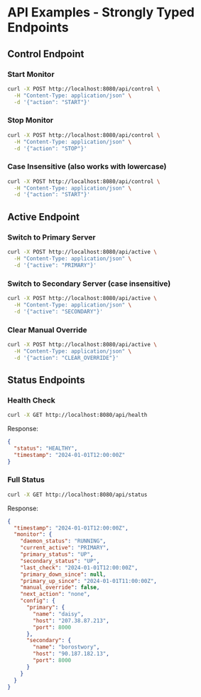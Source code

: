 # API Examples - Strongly Typed Endpoints

## Control Endpoint

### Start Monitor
```bash
curl -X POST http://localhost:8080/api/control \
  -H "Content-Type: application/json" \
  -d '{"action": "START"}'
```

### Stop Monitor
```bash
curl -X POST http://localhost:8080/api/control \
  -H "Content-Type: application/json" \
  -d '{"action": "STOP"}'
```

### Case Insensitive (also works with lowercase)
```bash
curl -X POST http://localhost:8080/api/control \
  -H "Content-Type: application/json" \
  -d '{"action": "START"}'
```

## Active Endpoint

### Switch to Primary Server
```bash
curl -X POST http://localhost:8080/api/active \
  -H "Content-Type: application/json" \
  -d '{"active": "PRIMARY"}'
```

### Switch to Secondary Server (case insensitive)
```bash
curl -X POST http://localhost:8080/api/active \
  -H "Content-Type: application/json" \
  -d '{"active": "SECONDARY"}'
```

### Clear Manual Override
```bash
curl -X POST http://localhost:8080/api/active \
  -H "Content-Type: application/json" \
  -d '{"action": "CLEAR_OVERRIDE"}'
```

## Status Endpoints

### Health Check
```bash
curl -X GET http://localhost:8080/api/health
```

Response:
```json
{
  "status": "HEALTHY",
  "timestamp": "2024-01-01T12:00:00Z"
}
```

### Full Status
```bash
curl -X GET http://localhost:8080/api/status
```

Response:
```json
{
  "timestamp": "2024-01-01T12:00:00Z",
  "monitor": {
    "daemon_status": "RUNNING",
    "current_active": "PRIMARY",
    "primary_status": "UP",
    "secondary_status": "UP",
    "last_check": "2024-01-01T12:00:00Z",
    "primary_down_since": null,
    "primary_up_since": "2024-01-01T11:00:00Z",
    "manual_override": false,
    "next_action": "none",
    "config": {
      "primary": {
        "name": "daisy",
        "host": "207.38.87.213",
        "port": 8000
      },
      "secondary": {
        "name": "borostwory",
        "host": "90.187.182.13",
        "port": 8000
      }
    }
  }
}
```